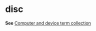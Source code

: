 # disc

**See** [Computer and device term collection](https://worldready.cloudapp.net/Styleguide/Read?id=2700&topicid=26597)
